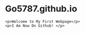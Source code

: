 # Go5787.github.io
<!DOCTYPE html>
<html lang="en">
<head>
    <title>My First webpage</title>
    <meta charset="utf-8">
</head>
<body>

    <p>Welcome to My First Webpage</p>  
    <p>I Am Now On Github! </p>

</body>

</html>
